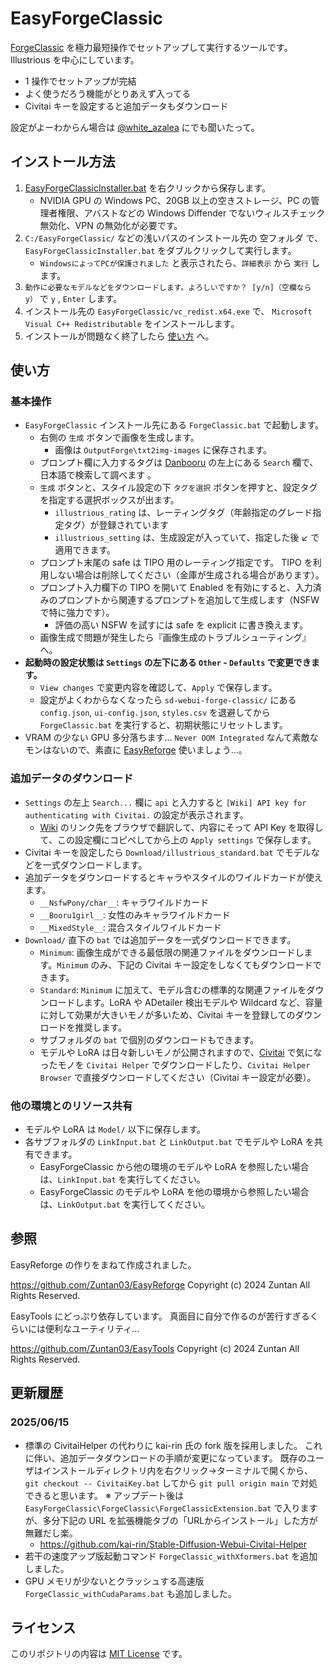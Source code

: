 # EasyForgeClassic

[ForgeClassic](https://github.com/Haoming02/sd-webui-forge-classic) を極力最短操作でセットアップして実行するツールです。  
Illustrious を中心にしています。

- 1 操作でセットアップが完結
- よく使うだろう機能がとりあえず入ってる
- Civitai キーを設定すると追加データもダウンロード

設定がよーわからん場合は [@white_azalea](https://x.com/white_azalea) にでも聞いたって。 

## インストール方法

1. [EasyForgeClassicInstaller.bat](https://github.com/Sunao-Yoshii/EasyForgeClassic/raw/main/EasyForgeClassic/EasyForgeClassicInstaller.bat) を右クリックから保存します。
    - NVIDIA GPU の Windows PC、20GB 以上の空きストレージ、PC の管理者権限、アバストなどの Windows Diffender でないウィルスチェック無効化、VPN の無効化が必要です。
2. `C:/EasyForgeClassic/` などの浅いパスのインストール先の 空フォルダ で、`EasyForgeClassicInstaller.bat` をダブルクリックして実行します。
    - `WindowsによってPCが保護されました` と表示されたら、`詳細表示` から `実行` します。
3. `動作に必要なモデルなどをダウンロードします。よろしいですか？ [y/n]（空欄なら y）` で `y` , `Enter` します。
4. インストール先の `EasyForgeClassic/vc_redist.x64.exe` で、 `Microsoft Visual C++ Redistributable` をインストールします。
5. インストールが問題なく終了したら [使い方](#使い方) へ。

## 使い方

### 基本操作

- `EasyForgeClassic` インストール先にある `ForgeClassic.bat` で起動します。
    - 右側の `生成` ボタンで画像を生成します。
        - 画像は `OutputForge\txt2img-images` に保存されます。
    - プロンプト欄に入力するタグは [Danbooru](https://danbooru.donmai.us/) の左上にある `Search` 欄で、日本語で検索して調べます 。
    - `生成` ボタンと、スタイル設定の下 `タグを選択` ボタンを押すと、設定タグを指定する選択ボックスが出ます。
        - `illustrious_rating` は、レーティングタグ（年齢指定のグレード指定タグ）が登録されています
        - `illustrious_setting` は、生成設定が入っていて、指定した後 ↙️ で適用できます。
    - プロンプト末尾の safe は TIPO 用のレーティング指定です。
        TIPO を利用しない場合は削除してください（金庫が生成される場合があります）。
    - プロンプト入力欄下の TIPO を開いて Enabled を有効にすると、入力済みのプロンプトから関連するプロンプトを追加して生成します（NSFW で特に強力です）。
        - 評価の高い NSFW を試すには safe を explicit に書き換えます。
    - 画像生成で問題が発生したら『画像生成のトラブルシューティング』へ。
- **起動時の設定状態は `Settings` の左下にある `Other` - `Defaults` で変更できます。**
	- `View changes` で変更内容を確認して、`Apply` で保存します。
	- 設定がよくわからなくなったら `sd-webui-forge-classic/` にある `config.json`, `ui-config.json`, `styles.csv` を退避してから `ForgeClassic.bat` を実行すると、初期状態にリセットします。
- VRAM の少ない GPU 多分落ちます… `Never OOM Integrated` なんて素敵なモンはないので、素直に [EasyReforge](https://github.com/Zuntan03/EasyReforge) 使いましょう…。

### 追加データのダウンロード

- `Settings` の左上 `Search...` 欄に `api` と入力すると `[Wiki] API key for authenticating with Civitai.` の設定が表示されます。  
	- [Wiki](https://github.com/zixaphir/Stable-Diffusion-Webui-Civitai-Helper/wiki/Civitai-API-Key) のリンク先をブラウザで翻訳して、内容にそって API Key を取得して、この設定欄にコピペしてから上の `Apply settings` で保存します。
- Civitai キーを設定したら `Download/illustrious_standard.bat` でモデルなどを一式ダウンロードします。
- 追加データをダウンロードするとキャラやスタイルのワイルドカードが使えます。
	- `__NsfwPony/char__`: キャラワイルドカード
	- `__Booru1girl__`: 女性のみキャラワイルドカード
	- `__MixedStyle__`: 混合スタイルワイルドカード
- `Download/` 直下の `bat` では追加データを一式ダウンロードできます。
	- `Minimum`: 画像生成ができる最低限の関連ファイルをダウンロードします。`Minimum` のみ、下記の Civitai キー設定をしなくてもダウンロードできます。
	- `Standard`: `Minimum` に加えて、モデル含むの標準的な関連ファイルをダウンロードします。LoRA や ADetailer 検出モデルや Wildcard など、容量に対して効果が大きいモノが多いため、Civitai キーを登録してのダウンロードを推奨します。
	- サブフォルダの `bat` で個別のダウンロードもできます。
	- モデルや LoRA は日々新しいモノが公開されますので、[Civitai](https://civitai.com/) で気になったモノを `Civitai Helper` でダウンロードしたり、`Civitai Helper Browser` で直接ダウンロードしてください（Civitai キー設定が必要）。

### 他の環境とのリソース共有

- モデルや LoRA は `Model/` 以下に保存します。
- 各サブフォルダの `LinkInput.bat` と `LinkOutput.bat` でモデルや LoRA を共有できます。
	- EasyForgeClassic から他の環境のモデルや LoRA を参照したい場合は、`LinkInput.bat` を実行してください。
	- EasyForgeClassic のモデルや LoRA を他の環境から参照したい場合は、`LinkOutput.bat` を実行してください。

## 参照

EasyReforge の作りをまねて作成されました。

https://github.com/Zuntan03/EasyReforge
Copyright (c) 2024 Zuntan All Rights Reserved.

EasyTools にどっぷり依存しています。
真面目に自分で作るのが苦行すぎるくらいには便利なユーティリティ…

https://github.com/Zuntan03/EasyTools
Copyright (c) 2024 Zuntan All Rights Reserved.

## 更新履歴

### 2025/06/15

- 標準の CivitaiHelper の代わりに kai-rin 氏の fork 版を採用しました。
    これに伴い、追加データダウンロードの手順が変更になっています。
    既存のユーザはインストールディレクトリ内を右クリック→ターミナルで開くから、 `git checkout -- CivitaiKey.bat` してから `git pull origin main` で対処できると思います。
    ※ アップデート後は `EasyForgeClassic\ForgeClassic\ForgeClassicExtension.bat` で入りますが、多分下記の URL を拡張機能タブの「URLからインストール」した方が無難だし楽。
    - https://github.com/kai-rin/Stable-Diffusion-Webui-Civitai-Helper
- 若干の速度アップ版起動コマンド `ForgeClassic_withXformers.bat` を追加しました。
- GPU メモリが少ないとクラッシュする高速版 `ForgeClassic_withCudaParams.bat` も追加しました。

## ライセンス

このリポジトリの内容は [MIT License](./LICENSE.txt) です。
